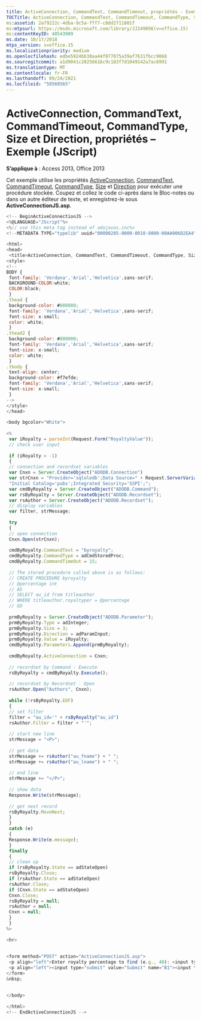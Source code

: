 ```yaml
---
title: ActiveConnection, CommandText, CommandTimeout, propriétés - Exemple (JScript)
TOCTitle: ActiveConnection, CommandText, CommandTimeout, CommandType, Size, and Direction properties example(JScript)
ms:assetid: 2a79222c-4dba-9c5a-fff7-c8dd2711801f
ms:mtpsurl: https://msdn.microsoft.com/library/JJ249056(v=office.15)
ms:contentKeyID: 48543909
ms.date: 10/17/2018
mtps_version: v=office.15
ms.localizationpriority: medium
ms.openlocfilehash: edbe5924bb38aa44f877075a39af7631fbcc9068
ms.sourcegitcommit: a1d9041c20256616c9c183f7d1049142a7ac6991
ms.translationtype: MT
ms.contentlocale: fr-FR
ms.lasthandoff: 09/24/2021
ms.locfileid: "59569565"
---
```

# <a name="activeconnection-commandtext-commandtimeout-commandtype-size-and-direction-properties-example-jscript"></a>ActiveConnection, CommandText, CommandTimeout, CommandType, Size et Direction, propriétés – Exemple (JScript)

**S’applique à** : Access 2013, Office 2013

Cet exemple utilise les propriétés [ActiveConnection](activeconnection-property-ado.md), [CommandText](commandtext-property-ado.md), [CommandTimeout](commandtimeout-property-ado.md), [CommandType](commandtype-property-ado.md), [Size](size-property-ado.md) et [Direction](direction-property-ado.md) pour exécuter une procédure stockée. Coupez et collez le code ci-après dans le Bloc-notes ou dans un autre éditeur de texte, et enregistrez-le sous **ActiveConnectionJS.asp**.

```javascript
<!-- BeginActiveConnectionJS --> 
<%@LANGUAGE="JScript"%> 
<%// use this meta tag instead of adojavas.inc%> 
<!--METADATA TYPE="typelib" uuid="00000205-0000-0010-8000-00AA006D2EA4" --> 
 
<html> 
<head> 
 <title>ActiveConnection, CommandText, CommandTimeout, CommandType, Size, and Direction Properties</title> 
<style> 
<!-- 
BODY { 
 font-family: 'Verdana','Arial','Helvetica',sans-serif; 
 BACKGROUND-COLOR:white; 
 COLOR:black; 
 } 
.thead { 
 background-color: #008080; 
 font-family: 'Verdana','Arial','Helvetica',sans-serif; 
 font-size: x-small; 
 color: white; 
 } 
.thead2 { 
 background-color: #800000; 
 font-family: 'Verdana','Arial','Helvetica',sans-serif; 
 font-size: x-small; 
 color: white; 
 } 
.tbody { 
 text-align: center; 
 background-color: #f7efde; 
 font-family: 'Verdana','Arial','Helvetica',sans-serif; 
 font-size: x-small; 
 } 
--> 
</style> 
</head> 
 
<body bgcolor="White"> 
 
<% 
 var iRoyalty = parseInt(Request.Form("RoyaltyValue")); 
 // check user input 
 
 if (iRoyalty > -1) 
 { 
 // connection and recordset variables 
 var Cnxn = Server.CreateObject("ADODB.Connection") 
 var strCnxn = "Provider='sqloledb';Data Source=" + Request.ServerVariables("SERVER_NAME") + ";" + 
 "Initial Catalog='pubs';Integrated Security='SSPI';"; 
 var cmdByRoyalty = Server.CreateObject("ADODB.Command"); 
 var rsByRoyalty = Server.CreateObject("ADODB.Recordset"); 
 var rsAuthor = Server.CreateObject("ADODB.Recordset"); 
 // display variables 
 var filter, strMessage; 
 
 try 
 { 
 // open connection 
 Cnxn.Open(strCnxn); 
 
 cmdByRoyalty.CommandText = "byroyalty"; 
 cmdByRoyalty.CommandType = adCmdStoredProc; 
 cmdByRoyalty.CommandTimeOut = 15; 
 
 // The stored procedure called above is as follows: 
 // CREATE PROCEDURE byroyalty 
 // @percentage int 
 // AS 
 // SELECT au_id from titleauthor 
 // WHERE titleauthor.royaltyper = @percentage 
 // GO 
 
 prmByRoyalty = Server.CreateObject("ADODB.Parameter"); 
 prmByRoyalty.Type = adInteger; 
 prmByRoyalty.Size = 3; 
 prmByRoyalty.Direction = adParamInput; 
 prmByRoyalty.Value = iRoyalty; 
 cmdByRoyalty.Parameters.Append(prmByRoyalty); 
 
 cmdByRoyalty.ActiveConnection = Cnxn; 
 
 // recordset by Command - Execute 
 rsByRoyalty = cmdByRoyalty.Execute(); 
 
 // recordset by Recordset - Open 
 rsAuthor.Open("Authors", Cnxn); 
 
 while (!rsByRoyalty.EOF) 
 { 
 // set filter 
 filter = "au_id='" + rsByRoyalty("au_id") 
 rsAuthor.Filter = filter + "'"; 
 
 // start new line 
 strMessage = "<P>"; 
 
 // get data 
 strMessage += rsAuthor("au_fname") + " "; 
 strMessage += rsAuthor("au_lname") + " "; 
 
 // end line 
 strMessage += "</P>"; 
 
 // show data 
 Response.Write(strMessage); 
 
 // get next record 
 rsByRoyalty.MoveNext; 
 } 
 } 
 catch (e) 
 { 
 Response.Write(e.message); 
 } 
 finally 
 { 
 // clean up 
 if (rsByRoyalty.State == adStateOpen) 
 rsByRoyalty.Close; 
 if (rsAuthor.State == adStateOpen) 
 rsAuthor.Close; 
 if (Cnxn.State == adStateOpen) 
 Cnxn.Close; 
 rsByRoyalty = null; 
 rsAuthor = null; 
 Cnxn = null; 
 } 
 } 
%> 
 
<hr> 
 
 
<form method="POST" action="ActiveConnectionJS.asp"> 
 <p align="left">Enter royalty percentage to find (e.g., 40): <input type="text" name="RoyaltyValue" size="5"></p> 
 <p align="left"><input type="submit" value="Submit" name="B1"><input type="reset" value="Reset" name="B2"></p> 
</form> 
&nbsp; 
 
 
</body> 
 
</html> 
<!-- EndActiveConnectionJS --> 
 
```

